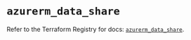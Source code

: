 # `azurerm_data_share`

Refer to the Terraform Registry for docs: [`azurerm_data_share`](https://registry.terraform.io/providers/hashicorp/azurerm/3.105.0/docs/resources/data_share).
